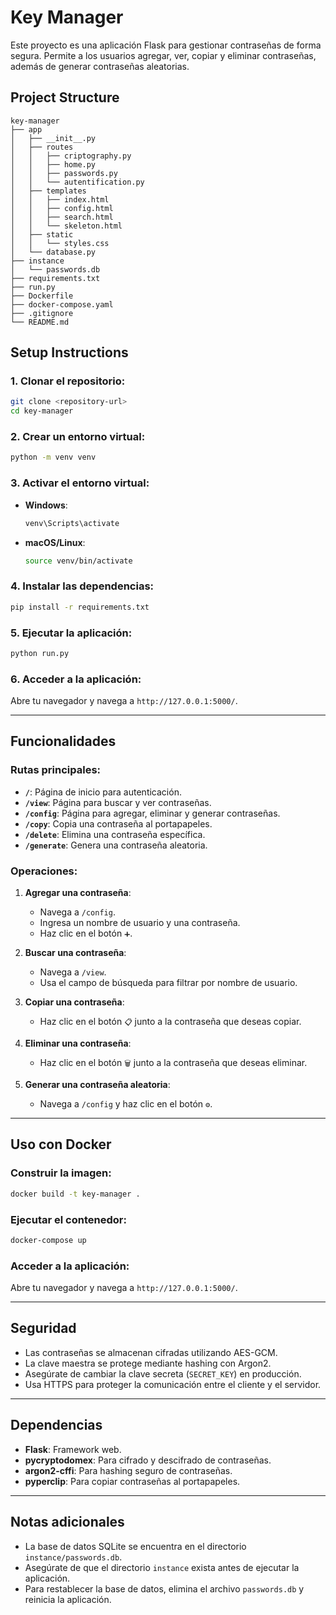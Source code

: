# Key Manager

Este proyecto es una aplicación Flask para gestionar contraseñas de forma segura. Permite a los usuarios agregar, ver, copiar y eliminar contraseñas, además de generar contraseñas aleatorias.

## Project Structure

```
key-manager
├── app
│   ├── __init__.py
│   ├── routes
│   │   ├── criptography.py
│   │   ├── home.py
│   │   ├── passwords.py
│   │   └── autentification.py
│   ├── templates
│   │   ├── index.html
│   │   ├── config.html
│   │   ├── search.html
│   │   └── skeleton.html
│   ├── static
│   │   └── styles.css
│   └── database.py
├── instance
│   └── passwords.db
├── requirements.txt
├── run.py
├── Dockerfile
├── docker-compose.yaml
├── .gitignore
└── README.md
```

## Setup Instructions

### 1. Clonar el repositorio:
```bash
git clone <repository-url>
cd key-manager
```

### 2. Crear un entorno virtual:
```bash
python -m venv venv
```

### 3. Activar el entorno virtual:
- **Windows**:
  ```bash
  venv\Scripts\activate
  ```
- **macOS/Linux**:
  ```bash
  source venv/bin/activate
  ```

### 4. Instalar las dependencias:
```bash
pip install -r requirements.txt
```

### 5. Ejecutar la aplicación:
```bash
python run.py
```

### 6. Acceder a la aplicación:
Abre tu navegador y navega a `http://127.0.0.1:5000/`.

---

## Funcionalidades

### Rutas principales:
- **`/`**: Página de inicio para autenticación.
- **`/view`**: Página para buscar y ver contraseñas.
- **`/config`**: Página para agregar, eliminar y generar contraseñas.
- **`/copy`**: Copia una contraseña al portapapeles.
- **`/delete`**: Elimina una contraseña específica.
- **`/generate`**: Genera una contraseña aleatoria.

### Operaciones:
1. **Agregar una contraseña**:
   - Navega a `/config`.
   - Ingresa un nombre de usuario y una contraseña.
   - Haz clic en el botón `➕`.

2. **Buscar una contraseña**:
   - Navega a `/view`.
   - Usa el campo de búsqueda para filtrar por nombre de usuario.

3. **Copiar una contraseña**:
   - Haz clic en el botón `📋` junto a la contraseña que deseas copiar.

4. **Eliminar una contraseña**:
   - Haz clic en el botón `🗑️` junto a la contraseña que deseas eliminar.

5. **Generar una contraseña aleatoria**:
   - Navega a `/config` y haz clic en el botón `⚙️`.

---

## Uso con Docker

### Construir la imagen:
```bash
docker build -t key-manager .
```

### Ejecutar el contenedor:
```bash
docker-compose up
```

### Acceder a la aplicación:
Abre tu navegador y navega a `http://127.0.0.1:5000/`.

---

## Seguridad

- Las contraseñas se almacenan cifradas utilizando AES-GCM.
- La clave maestra se protege mediante hashing con Argon2.
- Asegúrate de cambiar la clave secreta (`SECRET_KEY`) en producción.
- Usa HTTPS para proteger la comunicación entre el cliente y el servidor.

---

## Dependencias

- **Flask**: Framework web.
- **pycryptodomex**: Para cifrado y descifrado de contraseñas.
- **argon2-cffi**: Para hashing seguro de contraseñas.
- **pyperclip**: Para copiar contraseñas al portapapeles.

---

## Notas adicionales

- La base de datos SQLite se encuentra en el directorio `instance/passwords.db`.
- Asegúrate de que el directorio `instance` exista antes de ejecutar la aplicación.
- Para restablecer la base de datos, elimina el archivo `passwords.db` y reinicia la aplicación.